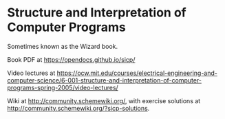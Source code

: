# Structure and Interpretation of Computer Programs

Sometimes known as the Wizard book.

Book PDF at https://opendocs.github.io/sicp/

Video lectures at https://ocw.mit.edu/courses/electrical-engineering-and-computer-science/6-001-structure-and-interpretation-of-computer-programs-spring-2005/video-lectures/

Wiki at http://community.schemewiki.org/, with exercise solutions at http://community.schemewiki.org/?sicp-solutions.
